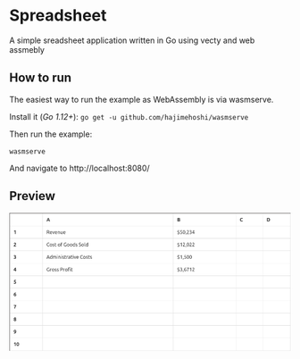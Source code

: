Spreadsheet
===

A simple sreadsheet application written in Go using vecty and web assmebly

## How to run

The easiest way to run the example as WebAssembly is via wasmserve.


Install it (*Go 1.12+*):
`go get -u github.com/hajimehoshi/wasmserve`

Then run the example:
```
wasmserve
```

And navigate to http://localhost:8080/

## Preview 

![Screenshot](./screenshot.png)